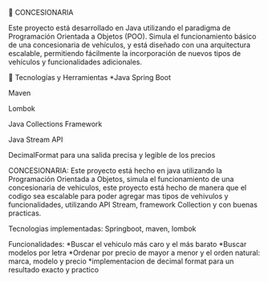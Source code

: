 🚗 CONCESIONARIA

Este proyecto está desarrollado en Java utilizando el paradigma de Programación Orientada a Objetos (POO). Simula el funcionamiento básico de una concesionaria de vehículos, y está diseñado con una arquitectura escalable, permitiendo fácilmente la incorporación de nuevos tipos de vehículos y funcionalidades adicionales.

🔧 Tecnologías y Herramientas
*Java
Spring Boot

Maven

Lombok

Java Collections Framework

Java Stream API

DecimalFormat para una salida precisa y legible de los precios





CONCESIONARIA:
Este proyecto está hecho en java utilizando la Programación Orientada a Objetos, simula el funcionamiento de una concesionaria de vehiculos, este proyecto está hecho de manera que el codigo sea escalable para poder agregar mas tipos de vehivulos y funcionalidades, utilizando API Stream, framework Collection y con buenas practicas.

Tecnologias implementadas: Springboot, maven, lombok

Funcionalidades:
*Buscar el vehiculo más caro y el más barato
*Buscar modelos por letra
*Ordenar por precio de mayor a menor y el orden natural: marca, modelo y precio
*implementacion de decimal format para un resultado exacto y practico 
